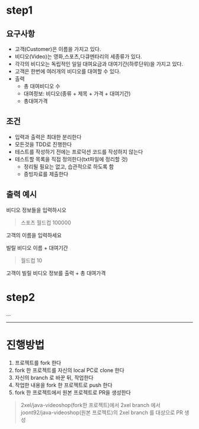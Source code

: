 # step1
## 요구사항
- 고객(Customer)은 이름을 가지고 있다.
- 비디오(Video)는 영화,스포츠,다큐멘타리의 세종류가 있다.
- 각각의 비디오는 독립적인 일일 대여요금과 대여기간(하루단위)을 가지고 있다.
- 고객은 한번에 여러개의 비디오를 대여할 수 있다.
- 출력
   - 총 대여비디오 수
   - 대여정보: 비디오(종류 + 제목 + 가격 + 대여기간)
   - 총대여가격

## 조건
- 입력과 출력은 최대한 분리한다
- 모든것을 TDD로 진행한다
- 테스트를 작성하기 전에는 프로덕션 코드를 작성하지 않는다
- 테스트할 목록을 직접 정의한다(txt파일에 정리할 것)
   - 정리될 필요는 없고, 습관적으로 하도록 함
   - 증빙자료를 제출한다

## 출력 예시
비디오 정보들을 입력하시오  
> 스포츠 월드컵 100000

고객의 이름을 입력하세요  

빌릴 비디오 이름 + 대여기간  
> 월드컵 10

고객이 빌릴 비디오 정보를 출력 + 총 대여가격

# step2
...

---

# 진행방법
1. 프로젝트를 fork 한다
2. fork 한 프로젝트를 자신의 local PC로 clone 한다
3. 자신의 branch 로 바꾼 뒤, 작업한다  
4. 작업한 내용을 fork 한 프로젝트로 push 한다  
5. fork 한 프로젝트에서 원본 프로젝트로 PR을 생성한다  
  > 2xel/java-videoshop(fork한 프로젝트)에서 2xel branch 에서  
  > joont92/java-videoshop(원본 프로젝트)의 2xel branch 를 대상으로 PR 생성  
